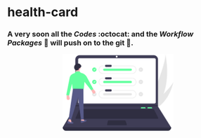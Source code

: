 # health-card
### A very soon all the <em>Codes</em> :octocat: and the <em>Workflow Packages</em> :shell: will push on to the git :triangular_flag_on_post:. 
<p align="center"><img src= "/undraw_accept_tasks_po1c.svg" width="50%" alt="update soon"></p>
